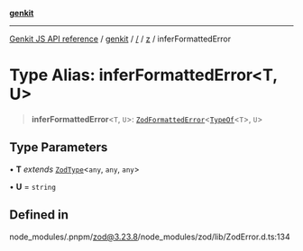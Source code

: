 [**genkit**](../../../README.md)

***

[Genkit JS API reference](../../../../README.md) / [genkit](../../../README.md) / [/](../../../README.md) / [z](../README.md) / inferFormattedError

# Type Alias: inferFormattedError\<T, U\>

> **inferFormattedError**\<`T`, `U`\>: [`ZodFormattedError`](ZodFormattedError.md)\<[`TypeOf`](TypeOf.md)\<`T`\>, `U`\>

## Type Parameters

• **T** *extends* [`ZodType`](../classes/ZodType.md)\<`any`, `any`, `any`\>

• **U** = `string`

## Defined in

node\_modules/.pnpm/zod@3.23.8/node\_modules/zod/lib/ZodError.d.ts:134
